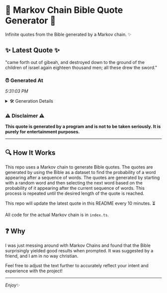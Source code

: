 # 📖 Markov Chain Bible Quote Generator 📖

Infinite quotes from the Bible generated by a Markov chain. ✨

## ✨ Latest Quote ✨
"came forth out of gibeah, and destroyed down to the ground of the children of israel again eighteen thousand men; all these drew the sword."

### ⏰ Generated At
*5:31:03 PM*

<details>
    <summary>🛠️ Generation Details</summary>
    <p>
        <strong>🌱 Seed:</strong> came<br>
        <strong>🔄 Iterations:</strong> 24<br>
        <strong>📜 Context History:</strong><br>[ came ]: forth<br>[ came, forth ]: out<br>[ came, forth, out ]: of<br>[ came, forth, out, of ]: gibeah,<br>[ came, forth, out, of, gibeah, ]: and<br>[ came, forth, out, of, gibeah,, and ]: destroyed<br>[ forth, out, of, gibeah,, and, destroyed ]: down<br>[ out, of, gibeah,, and, destroyed, down ]: to<br>[ of, gibeah,, and, destroyed, down, to ]: the<br>[ gibeah,, and, destroyed, down, to, the ]: ground<br>[ and, destroyed, down, to, the, ground ]: of<br>[ destroyed, down, to, the, ground, of ]: the<br>[ down, to, the, ground, of, the ]: children<br>[ to, the, ground, of, the, children ]: of<br>[ the, ground, of, the, children, of ]: israel<br>[ ground, of, the, children, of, israel ]: again<br>[ of, the, children, of, israel, again ]: eighteen<br>[ the, children, of, israel, again, eighteen ]: thousand<br>[ children, of, israel, again, eighteen, thousand ]: men;<br>[ of, israel, again, eighteen, thousand, men; ]: all<br>[ israel, again, eighteen, thousand, men;, all ]: these<br>[ again, eighteen, thousand, men;, all, these ]: drew<br>[ eighteen, thousand, men;, all, these, drew ]: the<br>[ thousand, men;, all, these, drew, the ]: sword.<br>
    </p>
</details>

### ⚠️ Disclaimer ⚠️
**This quote is generated by a program and is not to be taken seriously. It is purely for entertainment purposes.**

---

## 🔍 How It Works

This repo uses a Markov chain to generate Bible quotes. The quotes are generated by using the Bible as a dataset to find the probability of a word appearing after a sequence of words. The quotes are generated by starting with a random word and then selecting the next word based on the probability of it appearing after the current sequence of words. This process is repeated until the desired length of the quote is reached.

This repo will update the latest quote in this README every 10 minutes. ⏳

All code for the actual Markov chain is in `index.ts`.

## ❓ Why

I was just messing around with Markov Chains and found that the Bible surprisingly yielded good results when prompted. 
It was suggested by a friend, and I am in no way christian.

Feel free to adjust the text further to accurately reflect your intent and experience with the project!

---

*Enjoy*✨
